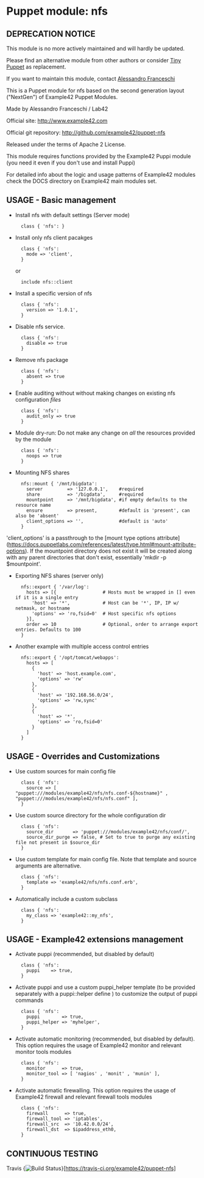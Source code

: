 # Puppet module: nfs

## DEPRECATION NOTICE
This module is no more actively maintained and will hardly be updated.

Please find an alternative module from other authors or consider [Tiny Puppet](https://github.com/example42/puppet-tp) as replacement.

If you want to maintain this module, contact [Alessandro Franceschi](https://github.com/alvagante)


This is a Puppet module for nfs based on the second generation layout ("NextGen") of Example42 Puppet Modules.

Made by Alessandro Franceschi / Lab42

Official site: http://www.example42.com

Official git repository: http://github.com/example42/puppet-nfs

Released under the terms of Apache 2 License.

This module requires functions provided by the Example42 Puppi module (you need it even if you don't use and install Puppi)

For detailed info about the logic and usage patterns of Example42 modules check the DOCS directory on Example42 main modules set.


## USAGE - Basic management

* Install nfs with default settings (Server mode)

        class { 'nfs': }

* Install only nfs client pacakges

        class { 'nfs':
          mode => 'client',
        }

  or 

        include nfs::client

* Install a specific version of nfs

        class { 'nfs':
          version => '1.0.1',
        }

* Disable nfs service.

        class { 'nfs':
          disable => true
        }

* Remove nfs package

        class { 'nfs':
          absent => true
        }

* Enable auditing without without making changes on existing nfs configuration *files*

        class { 'nfs':
          audit_only => true
        }

* Module dry-run: Do not make any change on *all* the resources provided by the module

        class { 'nfs':
          noops => true
        }

* Mounting NFS shares

        nfs::mount { '/mnt/bigdata':
          server         => '127.0.0.1',    #required
          share          => '/bigdata',     #required
          mountpoint     => '/mnt/bigdata', #if empty defaults to the resource name
          ensure         => present,        #default is 'present', can also be 'absent'
          client_options => '',             #default is 'auto'
        }

'client_options' is a passthrough to the [mount type options attribute] (https://docs.puppetlabs.com/references/latest/type.html#mount-attribute-options).
If the mountpoint directory does not exist it will be created along with any parent directories that don't exist, essentially 'mkdir -p $mountpoint'.

* Exporting NFS shares (server only)

        nfs::export { '/var/log':
          hosts => [{                 # Hosts must be wrapped in [] even if it is a single entry
            'host' => '*',            # Host can be '*', IP, IP w/ netmask, or hostname
            'options' => 'ro,fsid=0'  # Host specific nfs options
          }],
          order => 10                 # Optional, order to arrange export entries. Defaults to 100
        }

* Another example with multiple access control entries

        nfs::export { '/opt/tomcat/webapps':
          hosts => [
            {
              'host' => 'host.example.com',
              'options' => 'rw'
            },
            {
              'host' => '192.168.56.0/24',
              'options' => 'rw,sync'
            },
            {
              'host' => '*',
              'options' => 'ro,fsid=0'
            }
          ]
        }

## USAGE - Overrides and Customizations
* Use custom sources for main config file 

        class { 'nfs':
          source => [ "puppet:///modules/example42/nfs/nfs.conf-${hostname}" , "puppet:///modules/example42/nfs/nfs.conf" ], 
        }


* Use custom source directory for the whole configuration dir

        class { 'nfs':
          source_dir       => 'puppet:///modules/example42/nfs/conf/',
          source_dir_purge => false, # Set to true to purge any existing file not present in $source_dir
        }

* Use custom template for main config file. Note that template and source arguments are alternative. 

        class { 'nfs':
          template => 'example42/nfs/nfs.conf.erb',
        }

* Automatically include a custom subclass

        class { 'nfs':
          my_class => 'example42::my_nfs',
        }


## USAGE - Example42 extensions management 
* Activate puppi (recommended, but disabled by default)

        class { 'nfs':
          puppi    => true,
        }

* Activate puppi and use a custom puppi_helper template (to be provided separately with a puppi::helper define ) to customize the output of puppi commands 

        class { 'nfs':
          puppi        => true,
          puppi_helper => 'myhelper', 
        }

* Activate automatic monitoring (recommended, but disabled by default). This option requires the usage of Example42 monitor and relevant monitor tools modules

        class { 'nfs':
          monitor      => true,
          monitor_tool => [ 'nagios' , 'monit' , 'munin' ],
        }

* Activate automatic firewalling. This option requires the usage of Example42 firewall and relevant firewall tools modules

        class { 'nfs':       
          firewall      => true,
          firewall_tool => 'iptables',
          firewall_src  => '10.42.0.0/24',
          firewall_dst  => $ipaddress_eth0,
        }


## CONTINUOUS TESTING

Travis {<img src="https://travis-ci.org/example42/puppet-nfs.png?branch=master" alt="Build Status" />}[https://travis-ci.org/example42/puppet-nfs]
